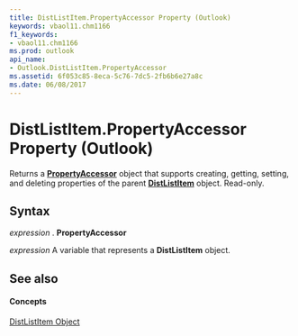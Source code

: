 ```yaml
---
title: DistListItem.PropertyAccessor Property (Outlook)
keywords: vbaol11.chm1166
f1_keywords:
- vbaol11.chm1166
ms.prod: outlook
api_name:
- Outlook.DistListItem.PropertyAccessor
ms.assetid: 6f053c85-8eca-5c76-7dc5-2fb6b6e27a8c
ms.date: 06/08/2017
---
```



# DistListItem.PropertyAccessor Property (Outlook)

Returns a **[PropertyAccessor](propertyaccessor-object-outlook.md)** object that supports creating, getting, setting, and deleting properties of the parent **[DistListItem](distlistitem-object-outlook.md)** object. Read-only.


## Syntax

 _expression_ . **PropertyAccessor**

 _expression_ A variable that represents a **DistListItem** object.


## See also


#### Concepts


[DistListItem Object](distlistitem-object-outlook.md)


